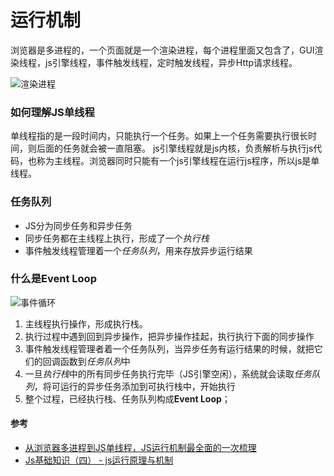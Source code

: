 

# 运行机制

浏览器是多进程的，一个页面就是一个渲染进程，每个进程里面又包含了，GUI渲染线程，js引擎线程，事件触发线程，定时触发线程，异步Http请求线程。

![渲染进程](\img\渲染进程.png)

### 如何理解JS单线程

单线程指的是一段时间内，只能执行一个任务。如果上一个任务需要执行很长时间，则后面的任务就会被一直阻塞。
js引擎线程就是js内核，负责解析与执行js代码，也称为主线程。浏览器同时只能有一个js引擎线程在运行js程序，所以js是单线程。

### 任务队列

* JS分为同步任务和异步任务
* 同步任务都在主线程上执行，形成了一个*执行栈*
* 事件触发线程管理着一个*任务队列*，用来存放异步运行结果

### 什么是Event Loop

![事件循环](\img\事件循环.png)

1. 主线程执行操作，形成执行栈。
2. 执行过程中遇到回到异步操作，把异步操作挂起，执行执行下面的同步操作
3. 事件触发线程管理者着一个任务队列，当异步任务有运行结果的时候，就把它们的回调函数到*任务队列*中
4. 一旦*执行栈*中的所有同步任务执行完毕（JS引擎空闲），系统就会读取*任务队列*，将可运行的异步任务添加到可执行栈中，开始执行
5. 整个过程，已经执行栈、任务队列构成**Event Loop**；

#### 参考

* [从浏览器多进程到JS单线程，JS运行机制最全面的一次梳理](https://juejin.im/post/5a6547d0f265da3e283a1df7)
* [Js基础知识（四） - js运行原理与机制](https://segmentfault.com/a/1190000013119813)


